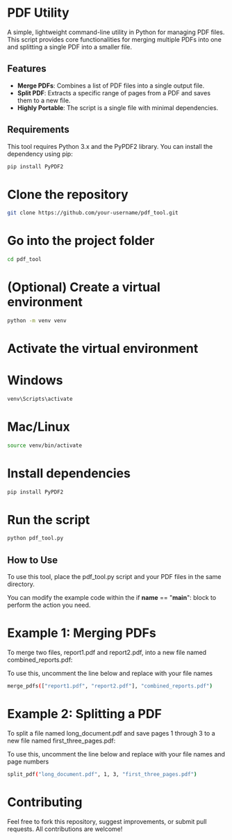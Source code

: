 # PDF Utility

A simple, lightweight command-line utility in Python for managing PDF files. This script provides core functionalities for merging multiple PDFs into one and splitting a single PDF into a smaller file.

## Features

- **Merge PDFs**: Combines a list of PDF files into a single output file.
- **Split PDF**: Extracts a specific range of pages from a PDF and saves them to a new file.
- **Highly Portable**: The script is a single file with minimal dependencies.

## Requirements

This tool requires Python 3.x and the PyPDF2 library. You can install the dependency using pip:

```bash
pip install PyPDF2
```
# Clone the repository
```bash
git clone https://github.com/your-username/pdf_tool.git
```
# Go into the project folder
```bash
cd pdf_tool
```

# (Optional) Create a virtual environment
```bash
python -m venv venv
```

# Activate the virtual environment

# Windows
```bash
venv\Scripts\activate
```
# Mac/Linux
```bash
source venv/bin/activate
```

# Install dependencies
```bash
pip install PyPDF2
```

# Run the script
```bash
python pdf_tool.py
```

## How to Use

To use this tool, place the pdf_tool.py script and your PDF files in the same directory.

You can modify the example code within the if __name__ == "__main__": block to perform the action you need.

# Example 1: Merging PDFs

To merge two files, report1.pdf and report2.pdf, into a new file named combined_reports.pdf:

To use this, uncomment the line below and replace with your file names
```bash
merge_pdfs(["report1.pdf", "report2.pdf"], "combined_reports.pdf")
```
# Example 2: Splitting a PDF

To split a file named long_document.pdf and save pages 1 through 3 to a new file named first_three_pages.pdf:

To use this, uncomment the line below and replace with your file names and page numbers
```bash
split_pdf("long_document.pdf", 1, 3, "first_three_pages.pdf")
```

# Contributing

Feel free to fork this repository, suggest improvements, or submit pull requests. All contributions are welcome!
